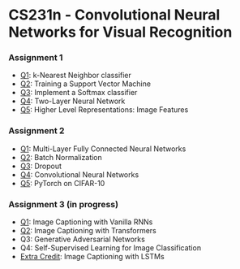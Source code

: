 # CS231n - Convolutional Neural Networks for Visual Recognition

### Assignment 1
- [Q1](https://github.com/perosm/cs231n-solutions-spring-2023/blob/master/assignment1/knn.ipynb): k-Nearest Neighbor classifier
- [Q2](https://github.com/perosm/cs231n-solutions-spring-2023/blob/master/assignment1/svm.ipynb): Training a Support Vector Machine
- [Q3](https://github.com/perosm/cs231n-solutions-spring-2023/blob/master/assignment1/softmax.ipynb): Implement a Softmax classifier
- [Q4](https://github.com/perosm/cs231n-solutions-spring-2023/blob/master/assignment1/two_layer_net.ipynb): Two-Layer Neural Network
- [Q5](https://github.com/perosm/cs231n-solutions-spring-2023/blob/master/assignment1/features.ipynb): Higher Level Representations: Image Features

### Assignment 2
- [Q1](https://github.com/perosm/cs231n-solutions-spring-2023/blob/master/assignment2/FullyConnectedNets.ipynb): Multi-Layer Fully Connected Neural Networks
- [Q2](https://github.com/perosm/cs231n-solutions-spring-2023/blob/master/assignment2/BatchNormalization.ipynb): Batch Normalization
- [Q3](https://github.com/perosm/cs231n-solutions-spring-2023/blob/master/assignment2/Dropout.ipynb): Dropout
- [Q4](https://github.com/perosm/cs231n-solutions-spring-2023/blob/master/assignment2/ConvolutionalNetworks.ipynb): Convolutional Neural Networks
- [Q5](https://github.com/perosm/cs231n-solutions-spring-2023/blob/master/assignment2/PyTorch.ipynb): PyTorch on CIFAR-10

### Assignment 3 (in progress)
- [Q1](https://github.com/perosm/cs231n-solutions-spring-2023/blob/master/assignment3/RNN_Captioning.ipynb): Image Captioning with Vanilla RNNs
- [Q2](https://github.com/perosm/cs231n_solutions_spring_2023/blob/master/assignment3/Transformer_Captioning.ipynb): Image Captioning with Transformers
- Q3: Generative Adversarial Networks
- Q4: Self-Supervised Learning for Image Classification
- [Extra Credit](https://github.com/perosm/cs231n_solutions_spring_2023/blob/master/assignment3/LSTM_Captioning.ipynb): Image Captioning with LSTMs
